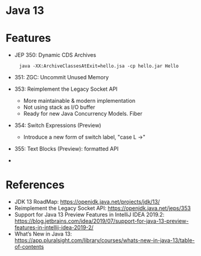 Java 13
=======

# Features

* JEP 350: Dynamic CDS Archives

```
     java -XX:ArchiveClassesAtExit=hello.jsa -cp hello.jar Hello
```
        
* 351:	ZGC: Uncommit Unused Memory
* 353:	Reimplement the Legacy Socket API

     * More maintainable & modern implementation
     * Not using stack as I/O buffer
     * Ready for new Java Concurrency Models. Fiber
  
* 354:	Switch Expressions (Preview)

     * Introduce a new form of switch label, "case L ->"

* 355:	Text Blocks (Preview): formatted API
* 

# References

* JDK 13 RoadMap: https://openjdk.java.net/projects/jdk/13/
* Reimplement the Legacy Socket API: https://openjdk.java.net/jeps/353
* Support for Java 13 Preview Features in IntelliJ IDEA 2019.2: https://blog.jetbrains.com/idea/2019/07/support-for-java-13-preview-features-in-intellij-idea-2019-2/
* What’s New in Java 13: https://app.pluralsight.com/library/courses/whats-new-in-java-13/table-of-contents
